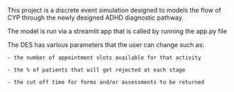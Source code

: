 This project is a discrete event simulation designed to models the flow of CYP
through the newly designed ADHD diagnostic pathway.

The model is run via a streamlit app that is called by running the app.py file

The DES has various parameters that the user can change such as:
    
    - the number of appointment slots available for that activity
    
    - the % of patients that will get rejected at each stage
    
    - the cut off time for forms and/or assessments to be returned
